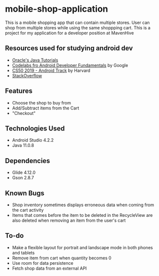 <h1><b> mobile-shop-application</b></h1>
This is a mobile shopping app that can contain multiple stores. User can shop from multiple stores while using the same shoppping cart. 
This is a project for my application for a developer position at MavenHive

<h2>Resources used for studying android dev</h2>
<ul>
  <li><a href="https://docs.oracle.com/javase/tutorial/java/index.html">Oracle's Java Tutorials</a></li>
  <li><a href="https://developer.android.com/courses/fundamentals-training/toc-v2">Codelabs fro Android Developer Fundamentals</a> by Google</li>
  <li><a href="https://www.youtube.com/playlist?list=PLhQjrBD2T381qULidYDKP55-4u1piASC1">CS50 2019 - Android Track</a> by Harvard</li>
  <li><a href="https://stackoverflow.com/">StackOverflow</a></li>
</ul>

<h2>Features</h2>
<ul>
  <li>Choose the shop to buy from</li>
  <li>Add/Subtract items from the Cart</li>
  <li>"Checkout"</li>
</ul>

<h2>Technologies Used</h2>
<ul>
  <li>Android Studio 4.2.2</li>
  <li>Java 11.0.8</li>
</ul>

<h2>Dependencies</h2>
<ul>
  <li>Glide 4.12.0</li>
  <li>Gson 2.8.7</li>
</ul>

<h2>Known Bugs</h2>
<ul>
  <li>Shop inventory sometimes displays erroneous data when coming from the cart activity</li>
  <li>Items that comes before the item to be deleted in the RecycleView are also deleted when removing an item from the user's cart</li>
</ul>

<h2>To-do</h2>
<ul>
  <li>Make a flexible layout for portrait and landscape mode in both phones and tablets</li>
  <li>Remove item from cart when quantity becomes 0</li>
  <li>Use room for data persistence</li>
  <li>Fetch shop data from an external API</li>
</ul>
